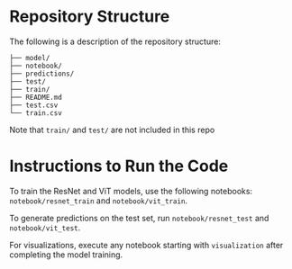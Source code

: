# Repository Structure

The following is a description of the repository structure:
```
├── model/ 
├── notebook/ 
├── predictions/ 
├── test/ 
├── train/ 
├── README.md 
├── test.csv 
└── train.csv
```
Note that ``train/`` and ``test/`` are not included in this repo

# Instructions to Run the Code
To train the ResNet and ViT models, use the following notebooks: `notebook/resnet_train` and `notebook/vit_train`.

To generate predictions on the test set, run `notebook/resnet_test` and `notebook/vit_test`.

For visualizations, execute any notebook starting with `visualization` after completing the model training.